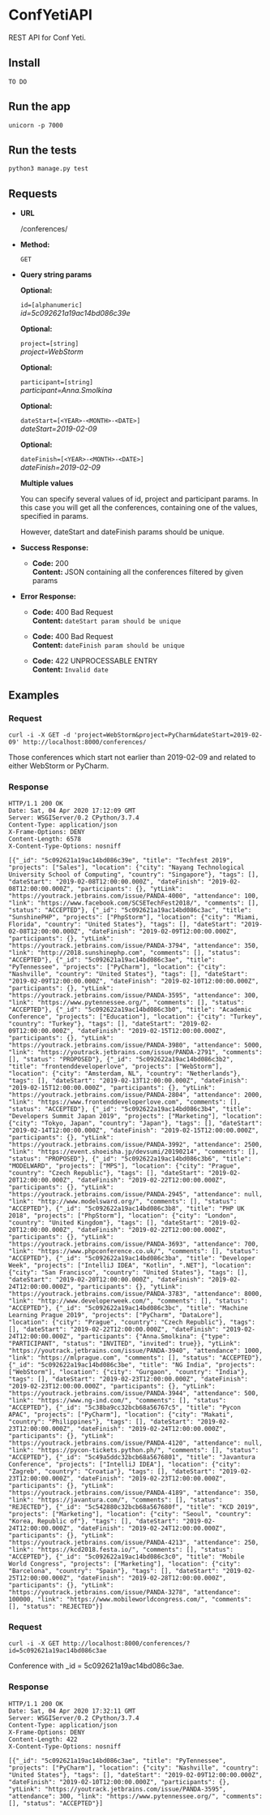 # ConfYetiAPI

REST API for Conf Yeti.

## Install

    TO DO

## Run the app

    unicorn -p 7000

## Run the tests

    python3 manage.py test

## Requests

* **URL**

  /conferences/

* **Method:**

  `GET`
  
*  **Query string params**

   **Optional:**
 
   `id=[alphanumeric]` <br />
    *id=5c092621a19ac14bd086c39e*
       
   **Optional:**
 
   `project=[string]` <br />
   *project=WebStorm*
   
   **Optional:**
 
   `participant=[string]` <br />
   *participant=Anna.Smolkina*

   **Optional:**
 
   `dateStart=[<YEAR>-<MONTH>-<DATE>]` <br />
   *dateStart=2019-02-09*
   
   **Optional:**
 
   `dateFinish=[<YEAR>-<MONTH>-<DATE>]` <br />
   *dateFinish=2019-02-09*
  
   **Multiple values**
   
   You can specify several values of id, project and participant params. In this case you will get all the conferences, containing one of the values, specified in params.
   
   However, dateStart and dateFinish params should be unique.
   
   

  
* **Success Response:**

  

  * **Code:** 200 <br />
    **Content:** JSON containing all the conferences filtered by given params 
 
* **Error Response:**

  * **Code:** 400 Bad Request <br />
    **Content:** `dateStart param should be unique`
    
  * **Code:** 400 Bad Request <br />
    **Content:** `dateFinish param should be unique`
    
  * **Code:** 422 UNPROCESSABLE ENTRY <br />
    **Content:** `Invalid date`
   
## Examples

### Request

`curl -i -X GET -d 'project=WebStorm&project=PyCharm&dateStart=2019-02-09' http://localhost:8000/conferences/`

Those conferences which start not earlier than 2019-02-09 and related to either WebStorm or PyCharm.

### Response
```
HTTP/1.1 200 OK
Date: Sat, 04 Apr 2020 17:12:09 GMT
Server: WSGIServer/0.2 CPython/3.7.4
Content-Type: application/json
X-Frame-Options: DENY
Content-Length: 6578
X-Content-Type-Options: nosniff

[{"_id": "5c092621a19ac14bd086c39e", "title": "Techfest 2019", "projects": ["Sales"], "location": {"city": "Nayang Technological University School of Computing", "country": "Singapore"}, "tags": [], "dateStart": "2019-02-08T12:00:00.000Z", "dateFinish": "2019-02-08T12:00:00.000Z", "participants": {}, "ytLink": "https://youtrack.jetbrains.com/issue/PANDA-4000", "attendance": 100, "link": "https://www.facebook.com/SCSETechFest2018/", "comments": [], "status": "ACCEPTED"}, {"_id": "5c092621a19ac14bd086c3ac", "title": "SunshinePHP", "projects": ["PhpStorm"], "location": {"city": "Miami, Florida", "country": "United States"}, "tags": [], "dateStart": "2019-02-08T12:00:00.000Z", "dateFinish": "2019-02-09T12:00:00.000Z", "participants": {}, "ytLink": "https://youtrack.jetbrains.com/issue/PANDA-3794", "attendance": 350, "link": "http://2018.sunshinephp.com", "comments": [], "status": "ACCEPTED"}, {"_id": "5c092621a19ac14bd086c3ae", "title": "PyTennessee", "projects": ["PyCharm"], "location": {"city": "Nashville", "country": "United States"}, "tags": [], "dateStart": "2019-02-09T12:00:00.000Z", "dateFinish": "2019-02-10T12:00:00.000Z", "participants": {}, "ytLink": "https://youtrack.jetbrains.com/issue/PANDA-3595", "attendance": 300, "link": "https://www.pytennessee.org/", "comments": [], "status": "ACCEPTED"}, {"_id": "5c092622a19ac14bd086c3b0", "title": "Academic Conference", "projects": ["Education"], "location": {"city": "Turkey", "country": "Turkey"}, "tags": [], "dateStart": "2019-02-09T12:00:00.000Z", "dateFinish": "2019-02-15T12:00:00.000Z", "participants": {}, "ytLink": "https://youtrack.jetbrains.com/issue/PANDA-3980", "attendance": 5000, "link": "https://youtrack.jetbrains.com/issue/PANDA-2791", "comments": [], "status": "PROPOSED"}, {"_id": "5c092622a19ac14bd086c3b2", "title": "frontenddeveloperlove", "projects": ["WebStorm"], "location": {"city": "Amsterdam, NL", "country": "Netherlands"}, "tags": [], "dateStart": "2019-02-13T12:00:00.000Z", "dateFinish": "2019-02-15T12:00:00.000Z", "participants": {}, "ytLink": "https://youtrack.jetbrains.com/issue/PANDA-2804", "attendance": 2000, "link": "https://www.frontenddeveloperlove.com", "comments": [], "status": "ACCEPTED"}, {"_id": "5c092622a19ac14bd086c3b4", "title": "Developers Summit Japan 2019", "projects": ["Marketing"], "location": {"city": "Tokyo, Japan", "country": "Japan"}, "tags": [], "dateStart": "2019-02-14T12:00:00.000Z", "dateFinish": "2019-02-15T12:00:00.000Z", "participants": {}, "ytLink": "https://youtrack.jetbrains.com/issue/PANDA-3992", "attendance": 2500, "link": "https://event.shoeisha.jp/devsumi/20190214", "comments": [], "status": "PROPOSED"}, {"_id": "5c092622a19ac14bd086c3b6", "title": "MODELWARD", "projects": ["MPS"], "location": {"city": "Prague", "country": "Czech Republic"}, "tags": [], "dateStart": "2019-02-20T12:00:00.000Z", "dateFinish": "2019-02-22T12:00:00.000Z", "participants": {}, "ytLink": "https://youtrack.jetbrains.com/issue/PANDA-2945", "attendance": null, "link": "http://www.modelsward.org/", "comments": [], "status": "ACCEPTED"}, {"_id": "5c092622a19ac14bd086c3b8", "title": "PHP UK 2018", "projects": ["PhpStorm"], "location": {"city": "London", "country": "United Kingdom"}, "tags": [], "dateStart": "2019-02-20T12:00:00.000Z", "dateFinish": "2019-02-22T12:00:00.000Z", "participants": {}, "ytLink": "https://youtrack.jetbrains.com/issue/PANDA-3693", "attendance": 700, "link": "https://www.phpconference.co.uk/", "comments": [], "status": "ACCEPTED"}, {"_id": "5c092622a19ac14bd086c3ba", "title": "Developer Week", "projects": ["IntelliJ IDEA", "Kotlin", ".NET"], "location": {"city": "San Francisco", "country": "United States"}, "tags": [], "dateStart": "2019-02-20T12:00:00.000Z", "dateFinish": "2019-02-24T12:00:00.000Z", "participants": {}, "ytLink": "https://youtrack.jetbrains.com/issue/PANDA-3783", "attendance": 8000, "link": "http://www.developerweek.com/", "comments": [], "status": "ACCEPTED"}, {"_id": "5c092622a19ac14bd086c3bc", "title": "Machine Learning Prague 2019", "projects": ["PyCharm", "DataLore"], "location": {"city": "Prague", "country": "Czech Republic"}, "tags": [], "dateStart": "2019-02-22T12:00:00.000Z", "dateFinish": "2019-02-24T12:00:00.000Z", "participants": {"Anna.Smolkina": {"type": "PARTICIPANT", "status": "INVITED", "invited": true}}, "ytLink": "https://youtrack.jetbrains.com/issue/PANDA-3940", "attendance": 1000, "link": "https://mlprague.com", "comments": [], "status": "ACCEPTED"}, {"_id": "5c092622a19ac14bd086c3be", "title": "NG India", "projects": ["WebStorm"], "location": {"city": "Gurgaon", "country": "India"}, "tags": [], "dateStart": "2019-02-23T12:00:00.000Z", "dateFinish": "2019-02-23T12:00:00.000Z", "participants": {}, "ytLink": "https://youtrack.jetbrains.com/issue/PANDA-3944", "attendance": 500, "link": "https://www.ng-ind.com/", "comments": [], "status": "ACCEPTED"}, {"_id": "5c38ba9cc32bcb68a56767c5", "title": "Pycon APAC", "projects": ["PyCharm"], "location": {"city": "Makati", "country": "Philippines"}, "tags": [], "dateStart": "2019-02-23T12:00:00.000Z", "dateFinish": "2019-02-24T12:00:00.000Z", "participants": {}, "ytLink": "https://youtrack.jetbrains.com/issue/PANDA-4120", "attendance": null, "link": "https://pycon-tickets.python.ph/", "comments": [], "status": "ACCEPTED"}, {"_id": "5c49a5ddc32bcb68a5676801", "title": "Javantura Conference", "projects": ["IntelliJ IDEA"], "location": {"city": "Zagreb", "country": "Croatia"}, "tags": [], "dateStart": "2019-02-23T12:00:00.000Z", "dateFinish": "2019-02-23T12:00:00.000Z", "participants": {}, "ytLink": "https://youtrack.jetbrains.com/issue/PANDA-4189", "attendance": 350, "link": "https://javantura.com/", "comments": [], "status": "REJECTED"}, {"_id": "5c542880c32bcb68a567680f", "title": "KCD 2019", "projects": ["Marketing"], "location": {"city": "Seoul", "country": "Korea, Republic of"}, "tags": [], "dateStart": "2019-02-24T12:00:00.000Z", "dateFinish": "2019-02-24T12:00:00.000Z", "participants": {}, "ytLink": "https://youtrack.jetbrains.com/issue/PANDA-4213", "attendance": 250, "link": "https://kcd2018.festa.io/", "comments": [], "status": "ACCEPTED"}, {"_id": "5c092622a19ac14bd086c3c0", "title": "Mobile World Congress", "projects": ["Marketing"], "location": {"city": "Barcelona", "country": "Spain"}, "tags": [], "dateStart": "2019-02-25T12:00:00.000Z", "dateFinish": "2019-02-28T12:00:00.000Z", "participants": {}, "ytLink": "https://youtrack.jetbrains.com/issue/PANDA-3278", "attendance": 100000, "link": "https://www.mobileworldcongress.com/", "comments": [], "status": "REJECTED"}]
```


### Request

`curl -i -X GET http://localhost:8000/conferences/?id=5c092621a19ac14bd086c3ae`

Conference with _id = 5c092621a19ac14bd086c3ae.

### Response
```
HTTP/1.1 200 OK
Date: Sat, 04 Apr 2020 17:32:11 GMT
Server: WSGIServer/0.2 CPython/3.7.4
Content-Type: application/json
X-Frame-Options: DENY
Content-Length: 422
X-Content-Type-Options: nosniff

[{"_id": "5c092621a19ac14bd086c3ae", "title": "PyTennessee", "projects": ["PyCharm"], "location": {"city": "Nashville", "country": "United States"}, "tags": [], "dateStart": "2019-02-09T12:00:00.000Z", "dateFinish": "2019-02-10T12:00:00.000Z", "participants": {}, "ytLink": "https://youtrack.jetbrains.com/issue/PANDA-3595", "attendance": 300, "link": "https://www.pytennessee.org/", "comments": [], "status": "ACCEPTED"}]
```
